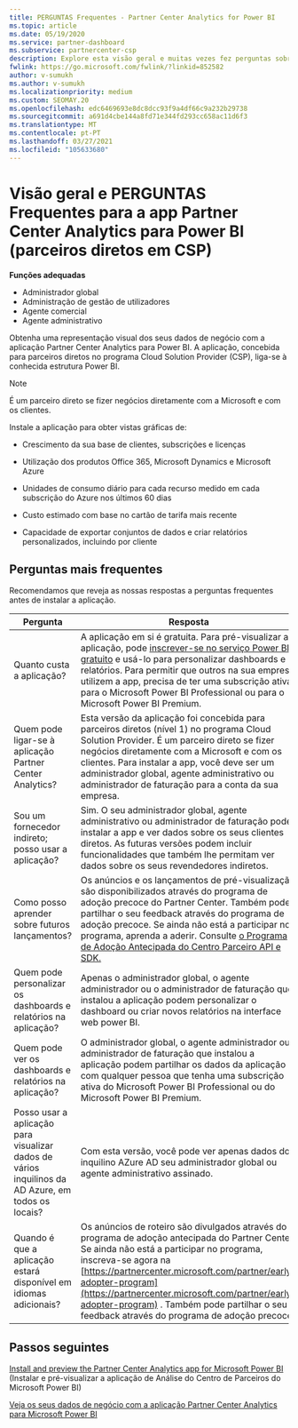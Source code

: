 ```yaml
---
title: PERGUNTAS Frequentes - Partner Center Analytics for Power BI
ms.topic: article
ms.date: 05/19/2020
ms.service: partner-dashboard
ms.subservice: partnercenter-csp
description: Explore esta visão geral e muitas vezes fez perguntas sobre a aplicação Partner Center Analytics para Power BI.
fwlink: https://go.microsoft.com/fwlink/?linkid=852582
author: v-sumukh
ms.author: v-sumukh
ms.localizationpriority: medium
ms.custom: SEOMAY.20
ms.openlocfilehash: edc6469693e8dc8dcc93f9a4df66c9a232b29738
ms.sourcegitcommit: a691d4cbe144a8fd71e344fd293cc658ac11d6f3
ms.translationtype: MT
ms.contentlocale: pt-PT
ms.lasthandoff: 03/27/2021
ms.locfileid: "105633680"
---
```

# <a name="overview-and-faqs-for-the-partner-center-analytics-app-for-power-bi-direct-partners-in-csp"></a>Visão geral e PERGUNTAS Frequentes para a app Partner Center Analytics para Power BI (parceiros diretos em CSP)



**Funções adequadas**

- Administrador global
- Administração de gestão de utilizadores
- Agente comercial
- Agente administrativo

Obtenha uma representação visual dos seus dados de negócio com a aplicação Partner Center Analytics para Power BI. A aplicação, concebida para parceiros diretos no programa Cloud Solution Provider (CSP), liga-se à conhecida estrutura Power BI.

> [!NOTE]  
> É um parceiro direto se fizer negócios diretamente com a Microsoft e com os clientes.

Instale a aplicação para obter vistas gráficas de:

- Crescimento da sua base de clientes, subscrições e licenças

- Utilização dos produtos Office 365, Microsoft Dynamics e Microsoft Azure

- Unidades de consumo diário para cada recurso medido em cada subscrição do Azure nos últimos 60 dias

- Custo estimado com base no cartão de tarifa mais recente

- Capacidade de exportar conjuntos de dados e criar relatórios personalizados, incluindo por cliente

## <a name="frequently-asked-questions"></a>Perguntas mais frequentes

Recomendamos que reveja as nossas respostas a perguntas frequentes antes de instalar a aplicação.

| **Pergunta** | **Resposta** |
| --- | ---------- |
| Quanto custa a aplicação? | A aplicação em si é gratuita. Para pré-visualizar a aplicação, pode [inscrever-se no serviço Power BI gratuito](https://go.microsoft.com/fwlink/p/?linkid=845347) e usá-lo para personalizar dashboards e relatórios. Para permitir que outros na sua empresa utilizem a app, precisa de ter uma subscrição ativa para o Microsoft Power BI Professional ou para o Microsoft Power BI Premium. |
| Quem pode ligar-se à aplicação Partner Center Analytics? | Esta versão da aplicação foi concebida para parceiros diretos (nível 1) no programa Cloud Solution Provider. É um parceiro direto se fizer negócios diretamente com a Microsoft e com os clientes. Para instalar a app, você deve ser um administrador global, agente administrativo ou administrador de faturação para a conta da sua empresa. |
| Sou um fornecedor indireto; posso usar a aplicação? | Sim. O seu administrador global, agente administrativo ou administrador de faturação pode instalar a app e ver dados sobre os seus clientes diretos. As futuras versões podem incluir funcionalidades que também lhe permitam ver dados sobre os seus revendedores indiretos. |
| Como posso aprender sobre futuros lançamentos? | Os anúncios e os lançamentos de pré-visualização são disponibilizados através do programa de adoção precoce do Partner Center. Também pode partilhar o seu feedback através do programa de adoção precoce. Se ainda não está a participar no programa, aprenda a aderir. Consulte [o Programa de Adoção Antecipada do Centro Parceiro API e SDK.](/partner-center/develop/early-adopter-program)  |
| Quem pode personalizar os dashboards e relatórios na aplicação? | Apenas o administrador global, o agente administrador ou o administrador de faturação que instalou a aplicação podem personalizar o dashboard ou criar novos relatórios na interface web power BI. |
| Quem pode ver os dashboards e relatórios na aplicação? | O administrador global, o agente administrador ou administrador de faturação que instalou a aplicação podem partilhar os dados da aplicação com qualquer pessoa que tenha uma subscrição ativa do Microsoft Power BI Professional ou do Microsoft Power BI Premium. |
| Posso usar a aplicação para visualizar dados de vários inquilinos da AD Azure, em todos os locais? | Com esta versão, você pode ver apenas dados do inquilino AZure AD seu administrador global ou agente administrativo assinado. | 
| Quando é que a aplicação estará disponível em idiomas adicionais? | Os anúncios de roteiro são divulgados através do programa de adoção antecipada do Partner Center. Se ainda não está a participar no programa, inscreva-se agora na [https://partnercenter.microsoft.com/partner/early-adopter-program](https://partnercenter.microsoft.com/partner/early-adopter-program) . Também pode partilhar o seu feedback através do programa de adoção precoce. | 



## <a name="next-steps"></a>Passos seguintes

[Install and preview the Partner Center Analytics app for Microsoft Power BI](power-bi-app-for-direct-partners-install.md) (Instalar e pré-visualizar a aplicação de Análise do Centro de Parceiros do Microsoft Power BI)

[Veja os seus dados de negócio com a aplicação Partner Center Analytics para Microsoft Power BI](power-bi-app-for-direct-partners-use.md)